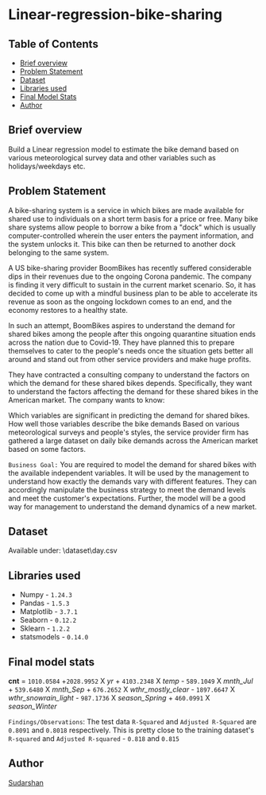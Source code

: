 # Linear-regression-bike-sharing

## Table of Contents
* [Brief overview](#brief-overview)
* [Problem Statement](#problem-statement)
* [Dataset](#dataset)
* [Libraries used](#libraries-used)
* [Final Model Stats](#final-model-stats)
* [Author](#author)

## Brief overview
Build a Linear regression model to estimate the bike demand based on various meteorological survey data and other variables such as holidays/weekdays etc.

## Problem Statement
A bike-sharing system is a service in which bikes are made available for shared use to individuals on a short term basis for a price or free. Many bike share systems allow people to borrow a bike from a "dock" which is usually computer-controlled wherein the user enters the payment information, and the system unlocks it. This bike can then be returned to another dock belonging to the same system.

A US bike-sharing provider BoomBikes has recently suffered considerable dips in their revenues due to the ongoing Corona pandemic. The company is finding it very difficult to sustain in the current market scenario. So, it has decided to come up with a mindful business plan to be able to accelerate its revenue as soon as the ongoing lockdown comes to an end, and the economy restores to a healthy state. 

In such an attempt, BoomBikes aspires to understand the demand for shared bikes among the people after this ongoing quarantine situation ends across the nation due to Covid-19. They have planned this to prepare themselves to cater to the people's needs once the situation gets better all around and stand out from other service providers and make huge profits.

They have contracted a consulting company to understand the factors on which the demand for these shared bikes depends. Specifically, they want to understand the factors affecting the demand for these shared bikes in the American market. The company wants to know:

Which variables are significant in predicting the demand for shared bikes.
How well those variables describe the bike demands
Based on various meteorological surveys and people's styles, the service provider firm has gathered a large dataset on daily bike demands across the American market based on some factors. 

`Business Goal:`
You are required to model the demand for shared bikes with the available independent variables. It will be used by the management to understand how exactly the demands vary with different features. They can accordingly manipulate the business strategy to meet the demand levels and meet the customer's expectations. Further, the model will be a good way for management to understand the demand dynamics of a new market.

## Dataset
Available under: \dataset\day.csv

## Libraries used
- Numpy - `1.24.3`
- Pandas - `1.5.3`
- Matplotlib - `3.7.1`
- Seaborn - `0.12.2`
- Sklearn - `1.2.2`
- statsmodels - `0.14.0`
  

## Final model stats
**cnt** = `1010.0584` 
\+`2028.9952` X _yr_ + `4103.2348` X _temp_ - `589.1049` X _mnth_Jul_ + `539.6480` X _mnth_Sep_
\+ `676.2652` X _wthr_mostly_clear_ - `1897.6647` X _wthr_snowrain_light_ - `987.1736` X _season_Spring_
\+ `460.0991` X _season_Winter_

`Findings/Observations`: The test data `R-Squared` and `Adjusted R-Squared` are `0.8091` and `0.8018` respectively. This is pretty close to the training dataset's `R-squared` and `Adjusted R-squared`
\- `0.818` and `0.815`

## Author
[Sudarshan](mailto:sudarshan_g@outlook.com)
